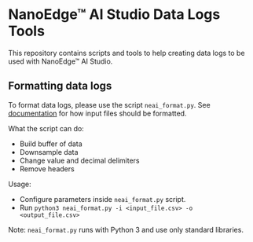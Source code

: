 # NanoEdge™ AI Studio Data Logs Tools

This repository contains scripts and tools to help creating data logs to be used with NanoEdge™ AI Studio.

## Formatting data logs

To format data logs, please use the script `neai_format.py`.
See [documentation](https://cartesiam-neai-docs.readthedocs-hosted.com/studio/studio.html#ii-general-approach-for-formatting-input-files-properly) for how input files should be formatted.

What the script can do:
- Build buffer of data
- Downsample data
- Change value and decimal delimiters
- Remove headers

Usage: 
- Configure parameters inside `neai_format.py` script.
- Run `python3 neai_format.py -i <input_file.csv> -o <output_file.csv>`

Note: `neai_format.py` runs with Python 3 and use only standard libraries.
